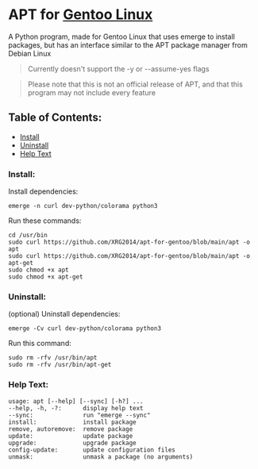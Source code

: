 # APT for [Gentoo Linux](https://gentoo.org/)
A Python program, made for Gentoo Linux that uses emerge to install packages, but has an interface similar to the APT package manager from Debian Linux

> Currently doesn't support the -y or --assume-yes flags

> Please note that this is not an official release of APT, and that this program may not include every feature

## Table of Contents:

- [Install](/#install)
- [Uninstall](/#uninstall)
- [Help Text](/#help-text)

### Install:

Install dependencies:

```
emerge -n curl dev-python/colorama python3
```

Run these commands:

```
cd /usr/bin
sudo curl https://github.com/XRG2014/apt-for-gentoo/blob/main/apt -o apt
sudo curl https://github.com/XRG2014/apt-for-gentoo/blob/main/apt -o apt-get
sudo chmod +x apt
sudo chmod +x apt-get
```

### Uninstall:

(optional) Uninstall dependencies:

```
emerge -Cv curl dev-python/colorama python3
```

Run this command:

```
sudo rm -rfv /usr/bin/apt
sudo rm -rfv /usr/bin/apt-get
```

### Help Text:

```
usage: apt [--help] [--sync] [-h?] ...
--help, -h, -?:      display help text
--sync:              run "emerge --sync"
install:             install package
remove, autoremove:  remove package
update:              update package
upgrade:             upgrade package
config-update:       update configuration files
unmask:              unmask a package (no arguments)
```
